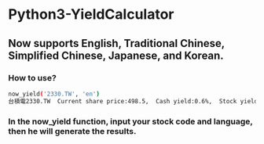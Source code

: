 # Python3-YieldCalculator

## Now supports English, Traditional Chinese, Simplified Chinese, Japanese, and Korean.

### How to use?
```sh
now_yield('2330.TW', 'en')
台積電2330.TW  Current share price:498.5,  Cash yield:0.6%,  Stock yield:0.0%
```

### In the now_yield function, input your stock code and language, then he will generate the results.